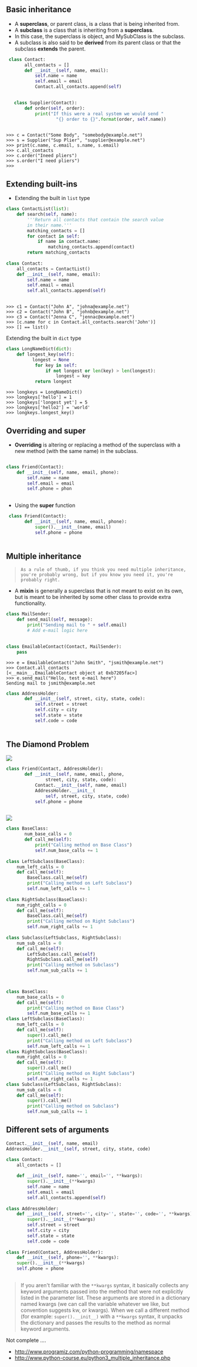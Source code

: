 ## Basic inheritance

- A **superclass**, or parent class, is a class that is being inherited from. 
- A **subclass** is a class that is inheriting from a **superclass**. 
- In this case, the superclass is object, and MySubClass is the subclass. 
- A subclass is also said to be **derived** from its parent class or that the subclass **extends** the parent.


```python
 class Contact:
       all_contacts = []
       def __init__(self, name, email):
           self.name = name
           self.email = email
           Contact.all_contacts.append(self)
           
```

```python
   class Supplier(Contact):
       def order(self, order):
           print("If this were a real system we would send "
                   "{} order to {}".format(order, self.name))
                   
```

```
>>> c = Contact("Some Body", "somebody@example.net")
>>> s = Supplier("Sup Plier", "supplier@example.net")
>>> print(c.name, c.email, s.name, s.email)
>>> c.all_contacts
>>> c.order("Ineed pliers")
>>> s.order("I need pliers")
>>>
```

## Extending built-ins

- Extending the built in `list` type

```python
class ContactList(list):
    def search(self, name):
        '''Return all contacts that contain the search value
        in their name.'''
        matching_contacts = []
        for contact in self:
            if name in contact.name:
                matching_contacts.append(contact)
        return matching_contacts
        
class Contact:
    all_contacts = ContactList()
    def __init__(self, name, email):
        self.name = name
        self.email = email
        self.all_contacts.append(self)
        
```

```
>>> c1 = Contact("John A", "johna@example.net")
>>> c2 = Contact("John B", "johnb@example.net")
>>> c3 = Contact("Jenna C", "jennac@example.net")
>>> [c.name for c in Contact.all_contacts.search('John')]
>>> [] == list()
```

Extending the built in `dict` type
```python
class LongNameDict(dict):
    def longest_key(self):
          longest = None
           for key in self:
               if not longest or len(key) > len(longest):
                   longest = key
           return longest
```

```
>>> longkeys = LongNameDict()
>>> longkeys['hello'] = 1
>>> longkeys['longest yet'] = 5
>>> longkeys['hello2'] = 'world'
>>> longkeys.longest_key()
```

## Overriding and super

- **Overriding** is altering or replacing a method of the superclass with a new method (with the same name) in the subclass.

```python

class Friend(Contact):
    def __init__(self, name, email, phone):
        self.name = name
        self.email = email
        self.phone = phon
        
```

- Using the **super** function

```python
 class Friend(Contact):
       def __init__(self, name, email, phone):
           super().__init__(name, email)
           self.phone = phone   
           
```

## Multiple inheritance

>`As a rule of thumb, if you think you need multiple inheritance, you're probably wrong, but if you know you need it, you're probably right.`

- A **mixin** is generally a superclass that is not meant to exist on its own, but is meant to be inherited by some other class to provide extra functionality.

```python
class MailSender:
    def send_mail(self, message):
        print("Sending mail to " + self.email)
        # Add e-mail logic here
        
```

```python
class EmailableContact(Contact, MailSender):
	pass
```

```
>>> e = EmailableContact("John Smith", "jsmith@example.net")
>>> Contact.all_contacts
[<__main__.EmailableContact object at 0xb7205fac>]
>>> e.send_mail("Hello, test e-mail here")
Sending mail to jsmith@example.net
```


```python
class AddressHolder:
       def __init__(self, street, city, state, code):
           self.street = street
           self.city = city
           self.state = state
           self.code = code 
           
```

## The Diamond Problem

![](https://s3.amazonaws.com/f.cl.ly/items/1u2o3C1u1j3Z3l0g2o24/Screen%20Shot%202016-02-04%20at%2010.16.49%20AM.png)


```python
class Friend(Contact, AddressHolder):
       def __init__(self, name, email, phone,
               street, city, state, code):
           Contact.__init__(self, name, email)
           AddressHolder.__init__(
               self, street, city, state, code)
           self.phone = phone
           
```

![](https://s3.amazonaws.com/f.cl.ly/items/2y0O3H062Y3z3m401l47/Screen%20Shot%202016-02-04%20at%2010.17.49%20AM.png)

```python
class BaseClass:
       num_base_calls = 0
       def call_me(self):
           print("Calling method on Base Class")
           self.num_base_calls += 1
           
class LeftSubclass(BaseClass):
    num_left_calls = 0
    def call_me(self):
        BaseClass.call_me(self)
        print("Calling method on Left Subclass")
        self.num_left_calls += 1
        
class RightSubclass(BaseClass):
    num_right_calls = 0
    def call_me(self):
        BaseClass.call_me(self)
        print("Calling method on Right Subclass")
        self.num_right_calls += 1
        
class Subclass(LeftSubclass, RightSubclass):
    num_sub_calls = 0
    def call_me(self):
        LeftSubclass.call_me(self) 
        RightSubclass.call_me(self) 
        print("Calling method on Subclass") 
        self.num_sub_calls += 1  
        
```


```python

class BaseClass:
    num_base_calls = 0
    def call_me(self):
        print("Calling method on Base Class")
        self.num_base_calls += 1
class LeftSubclass(BaseClass):
    num_left_calls = 0
    def call_me(self):
        super().call_me()
        print("Calling method on Left Subclass")
        self.num_left_calls += 1
class RightSubclass(BaseClass):
    num_right_calls = 0
    def call_me(self):
        super().call_me()
        print("Calling method on Right Subclass")
        self.num_right_calls += 1
class Subclass(LeftSubclass, RightSubclass):
    num_sub_calls = 0
    def call_me(self):
        super().call_me()
        print("Calling method on Subclass")
        self.num_sub_calls += 1

```

## Different sets of arguments

```python
Contact.__init__(self, name, email)
AddressHolder.__init__(self, street, city, state, code)
```

```python
class Contact:
    all_contacts = []
    
    def __init__(self, name='', email='', **kwargs): 
        super().__init__(**kwargs)
        self.name = name
        self.email = email 
        self.all_contacts.append(self)
        
class AddressHolder:
    def __init__(self, street='', city='', state='', code='', **kwargs):
        super().__init__(**kwargs)
        self.street = street
        self.city = city
        self.state = state
        self.code = code
        
class Friend(Contact, AddressHolder):
    def __init__(self, phone='', **kwargs): 
    super().__init__(**kwargs) 
    self.phone = phone
    
```

> If you aren't familiar with the `**kwargs` syntax, it basically collects any keyword arguments passed into the method that were not explicitly listed in the parameter list. These arguments are stored in a dictionary named kwargs (we can call the variable whatever we like, but convention suggests kw, or kwargs). When we call a different method (for example: `super().__init__)` with a `**kwargs` syntax, it unpacks the dictionary and passes the results to the method as normal keyword arguments. 

Not complete ....

- http://www.programiz.com/python-programming/namespace
- http://www.python-course.eu/python3_multiple_inheritance.php
